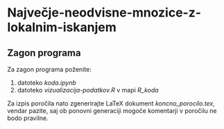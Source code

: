 # Največje-neodvisne-mnozice-z-lokalnim-iskanjem

## Zagon programa

Za zagon programa poženite:
1. datoteko *koda.ipynb*
2. datoteko *vizualizacija-podatkov.R* v mapi *R_koda*

Za izpis poročila nato zgenerirajte LaTeX dokument *koncno_porocilo.tex*, vendar pazite, saj ob ponovni generaciji mogoče komentarji v poročilu ne bodo pravilne.
